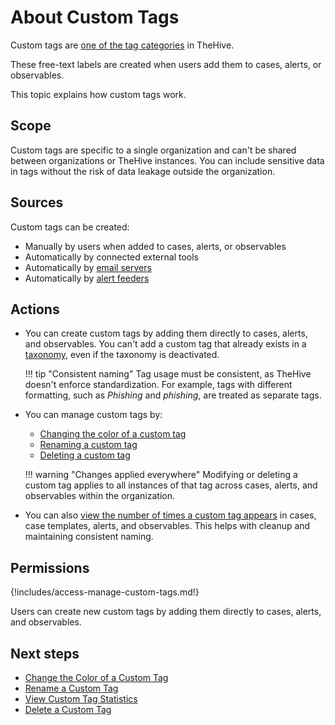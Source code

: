 # About Custom Tags

Custom tags are [one of the tag categories](../../../analyst-corner/cases/tags/about-tags.md#sources) in TheHive.

These free-text labels are created when users add them to cases, alerts, or observables.

This topic explains how custom tags work.

## Scope

Custom tags are specific to a single organization and can't be shared between organizations or TheHive instances. You can include sensitive data in tags without the risk of data leakage outside the organization.

## Sources

Custom tags can be created:

* Manually by users when added to cases, alerts, or observables
* Automatically by connected external tools
* Automatically by [email servers](../../../../administration/email-intake-connector.md)
* Automatically by [alert feeders](../manage-feeders/about-feeders.md)

## Actions

* You can create custom tags by adding them directly to cases, alerts, and observables. You can't add a custom tag that already exists in a [taxonomy](../../../../administration/taxonomies/about-taxonomies.md), even if the taxonomy is deactivated.

    !!! tip "Consistent naming"
        Tag usage must be consistent, as TheHive doesn't enforce standardization. For example, tags with different formatting, such as *Phishing* and *phishing*, are treated as separate tags.

* You can manage custom tags by:

    * [Changing the color of a custom tag](change-the-color-of-a-custom-tag.md)
    * [Renaming a custom tag](rename-a-custom-tag.md)
    * [Deleting a custom tag](delete-a-custom-tag.md)

    !!! warning "Changes applied everywhere"
        Modifying or deleting a custom tag applies to all instances of that tag across cases, alerts, and observables within the organization.

* You can also [view the number of times a custom tag appears](view-custom-tag-statistics.md) in cases, case templates, alerts, and observables. This helps with cleanup and maintaining consistent naming.

## Permissions

{!includes/access-manage-custom-tags.md!}

Users can create new custom tags by adding them directly to cases, alerts, and observables.

## Next steps

* [Change the Color of a Custom Tag](change-the-color-of-a-custom-tag.md)
* [Rename a Custom Tag](rename-a-custom-tag.md)
* [View Custom Tag Statistics](view-custom-tag-statistics.md)
* [Delete a Custom Tag](delete-a-custom-tag.md)
